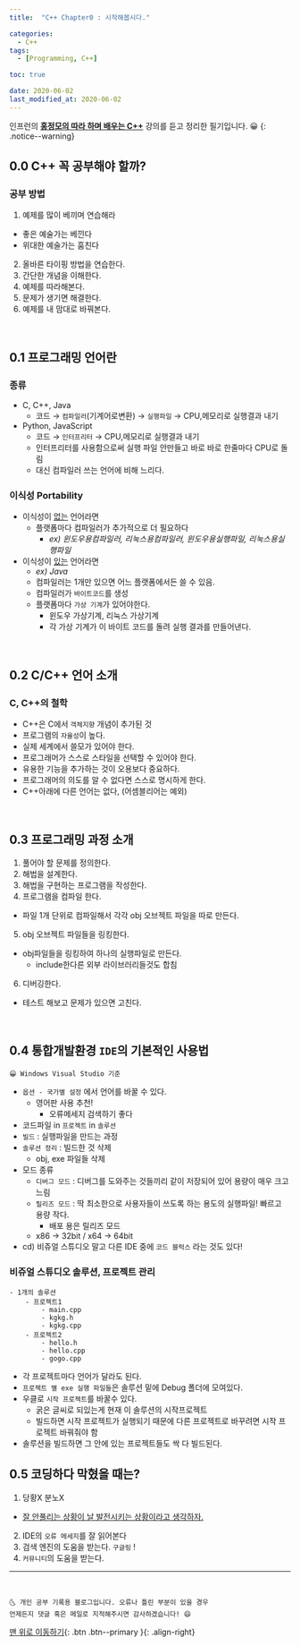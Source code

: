 ```yaml
---
title:  "C++ Chapter0 : 시작해봅시다." 

categories:
  - C++
tags:
  - [Programming, C++]

toc: true

date: 2020-06-02
last_modified_at: 2020-06-02
---
```

인프런의 **<u>홍정모의 따라 하며 배우는 C++</u>** 강의를 듣고 정리한 필기입니다. 😀
{: .notice--warning}

## 0.0 C++ 꼭 공부해야 할까?

### 공부 방법
1. 예제를 많이 베끼며 연습해라
  - 좋은 예술가는 베낀다
  - 위대한 예술가는 훔친다
2. 올바른 타이핑 방법을 연습한다.
3. 간단한 개념을 이해한다.
4. 예제를 따라해본다.
5. 문제가 생기면 해결한다.
6. 예제를 내 맘대로 바꿔본다.

<br>

## 0.1 프로그래밍 언어란

### 종류

- C, C++, Java
    - 코드 → `컴파일러`(기계어로변환) → `실행파일` → CPU,메모리로 실행결과 내기
- Python,  JavaScript
    - 코드 → `인터프리터` → CPU,메모리로 실행결과 내기
    - 인터프리터를 사용함으로써 실행 파일 안만들고 바로 바로 한줄마다 CPU로 돌림
    - 대신 컴파일러 쓰는 언어에 비해 느리다.

### 이식성 Portability

- 이식성이 <u>없는</u> 언어라면
    - 플랫폼마다 컴파일러가 추가적으로 더 필요하다
        - *ex) 윈도우용컴파일러, 리눅스용컴파일러, 윈도우용실행파일, 리눅스용실행파일*
- 이식성이 <u>있는</u> 언어라면  
    - *ex) Java*
    - 컴파일러는 1개만 있으면 어느 플랫폼에서든 쓸 수 있음.
    - 컴파일러가 `바이트코드`를 생성
    - 플랫폼마다 `가상 기계`가 있어야한다.
        - 윈도우 가상기계, 리눅스 가상기계
        - 각 가상 기계가 이 바이트 코드를 돌려 실행 결과를 만들어낸다.

<br>

## 0.2 C/C++ 언어 소개

### C, C++의 철학

- C++은 C에서 `객체지향` 개념이 추가된 것
- 프로그램의 `자율성`이 높다.
- 실제 세계에서 쓸모가 있어야 한다.
- 프로그래머가 스스로 스타일을 선택할 수 있어야 한다.
- 유용한 기능을 추가하는 것이 오용보다 중요하다.
- 프로그래머의 의도를 알 수 없다면 스스로 명시하게 한다.
- C++아래에 다른 언어는 없다, (어셈블리어는 예외)

<br>

## 0.3 프로그래밍 과정 소개

1. 풀어야 할 문제를 정의한다.
2. 해법을 설계한다.
3. 해법을 구현하는 프로그램을 작성한다.
4. 프로그램을 컴파일 한다.  
- 파일 1개 단위로 컴파일해서 각각 obj 오브젝트 파일을 따로 만든다.
5. obj 오브젝트 파일들을 링킹한다.  
- obj파일들을 링킹하여 하나의 실행파일로 만든다.
    - include한다른 외부 라이브러리들것도 합침
6. 디버깅한다.  
- 테스트 해보고 문제가 있으면 고친다.

<br>

## 0.4 통합개발환경 `IDE`의 기본적인 사용법
    😀 Windows Visual Studio 기준

- `옵션 - 국가별 설정` 에서 언어를 바꿀 수 있다.
    - 영어판 사용 추천!
        - 오류메세지 검색하기 좋다
- 코드파일 in `프로젝트` in `솔루션`
- `빌드` : 실행파일을 만드는 과정
- `솔루션 정리` : 빌드한 것 삭제
    - obj, exe 파일들 삭제
- 모드 종류
    - `디버그 모드` : 디버그를 도와주는 것들끼리 같이 저장되어 있어 용량이 매우 크고 느림
    - `릴리즈 모드` : 딱 최소한으로 사용자들이 쓰도록 하는 용도의 실행파일! 빠르고 용량 작다.
        - 배포 용은 릴리즈 모드
    - x86 → 32bit / x64 → 64bit
- cd) 비쥬얼 스튜디오 말고 다른 IDE 중에 `코드 블럭스` 라는 것도 있다!

### 비쥬얼 스튜디오 솔루션, 프로젝트 관리

```
- 1개의 솔루션
    - 프로젝트1
        - main.cpp
        - kgkg.h
        - kgkg.cpp
    - 프로젝트2
        - hello.h
        - hello.cpp
        - gogo.cpp
```

- 각 프로젝트마다 언어가 달라도 된다.
- `프로젝트 별 exe 실행 파일들`은 솔루션 밑에 Debug 폴더에 모여있다.
- 우클로 `시작 프로젝트`를 바꿀수 있다.
    - 굵은 글씨로 되있는게 현재 이 솔루션의 시작프로젝트
    - 빌드하면 시작 프로젝트가 실행되기 때문에 다른 프로젝트로 바꾸려면 시작 프로젝트 바꿔줘야 함
- 솔루션을 빌드하면 그 안에 있는 프로젝트들도 싹 다 빌드된다.

## 0.5 코딩하다 막혔을 때는?
1. 당황X 분노X
- <u>잘 안풀리는 상황이 날 발전시키는 상황이라고 생각하자.</u>
2. IDE의 `오류 메세지`를 잘 읽어본다
3. 검색 엔진의 도움을 받는다. `구글링` !
4. `커뮤니티`의 도움을 받는다.

***
<br>

    🌜 개인 공부 기록용 블로그입니다. 오류나 틀린 부분이 있을 경우 
    언제든지 댓글 혹은 메일로 지적해주시면 감사하겠습니다! 😄

[맨 위로 이동하기](#){: .btn .btn--primary }{: .align-right}